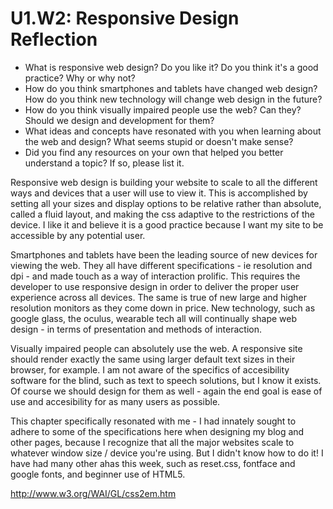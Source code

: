 # U1.W2: Responsive Design Reflection

* What is responsive web design? Do you like it?  Do you think it's a good practice? Why or why not?
* How do you think smartphones and tablets have changed web design? How do you think new technology will change web design in the future?
* How do you think visually impaired people use the web? Can they? Should we design and development for them?
* What ideas and concepts have resonated with you when learning about the web and design? What seems stupid or doesn't make sense?
* Did you find any resources on your own that helped you better understand a topic? If so, please list it.

Responsive web design is building your website to scale to all the different ways and devices that a user will use to view it. This is accomplished by setting all your sizes and display options to be relative rather than absolute, called a fluid layout, and making the css adaptive to the restrictions of the device. I like it and believe it is a good practice because I want my site to be accessible by any potential user. 

Smartphones and tablets have been the leading source of new devices for viewing the web. They all have different specifications - ie resolution and dpi - and made touch as a way of interaction prolific. This requires the developer to use responsive design in order to deliver the proper user experience across all devices. The same is true of new large and higher resolution monitors as they come down in price. New technology, such as google glass, the oculus, wearable tech all will continually shape web design - in terms of presentation and methods of interaction.

Visually impaired people can absolutely use the web. A responsive site should render exactly the same using larger default text sizes in their browser, for example. I am not aware of the specifics of accesibility software for the blind, such as text to speech solutions, but I know it exists. Of course we should design for them as well - again the end goal is ease of use and accesibility for as many users as possible.

This chapter specifically resonated with me - I had innately sought to adhere to some of the specifications here when designing my blog and other pages, because I recognize that all the major websites scale to whatever window size / device you're using. But I didn't know how to do it! I have had many other ahas this week, such as reset.css, fontface and google fonts, and beginner use of HTML5.

http://www.w3.org/WAI/GL/css2em.htm
